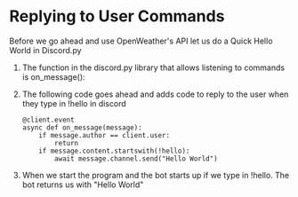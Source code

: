 # Replying to User Commands

Before we go ahead and use OpenWeather's API let us do a Quick Hello World in Discord.py

1. The function in the discord.py library that allows listening to commands is on_message():

2. The following code goes ahead and adds code to reply to the user when they type in !hello in discord
    ```
    @client.event
    async def on_message(message):
        if message.author == client.user:
            return
        if message.content.startswith(!hello):
            await message.channel.send("Hello World")
    ```

3. When we start the program and the bot starts up if we type in !hello. The bot returns us with "Hello World"
